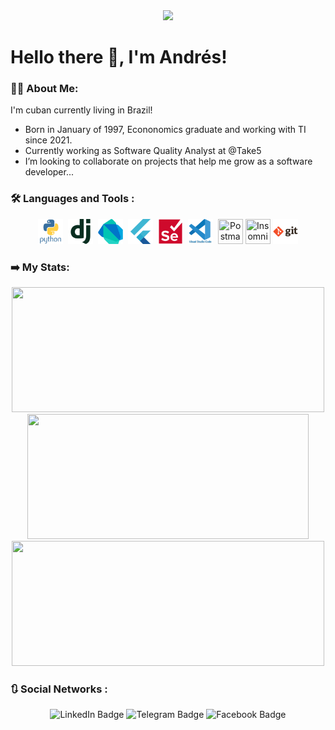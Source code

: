 <div id="header" align="center">
  <img src="https://media.giphy.com/media/hqU2KkjW5bE2v2Z7Q2/giphy.gif" width="250"/>
</div>

# Hello there :wave:, I'm Andrés! ##

### :man_technologist: About Me:
I'm cuban currently living in Brazil!
- Born in January of 1997, Econonomics graduate and working with TI since 2021.
- Currently working as Software Quality Analyst at @Take5
- I’m looking to collaborate on projects that help me grow as a software developer...

### :hammer_and_wrench: Languages and Tools :
<div align="center">
  <img src="https://github.com/devicons/devicon/blob/master/icons/python/python-original-wordmark.svg" title="Python" alt="Python" width="40" height="40"/>&nbsp;
  <img src="https://github.com/devicons/devicon/blob/master/icons/django/django-plain.svg" title="Django" alt="Django" width="40" height="40"/>&nbsp;
  <img src="https://github.com/devicons/devicon/blob/master/icons/dart/dart-original.svg" title="Dart"  alt="Dart" width="40" height="40"/>&nbsp;
  <img src="https://github.com/devicons/devicon/blob/master/icons/flutter/flutter-original.svg" title="Flutter"  alt="Flutter" width="40" height="40"/>&nbsp;
  <img src="https://github.com/devicons/devicon/blob/master/icons/selenium/selenium-original.svg" title="Selenium" alt="Selenium" width="40" height="40"/>&nbsp;
  <img src="https://github.com/devicons/devicon/blob/master/icons/vscode/vscode-original-wordmark.svg" title="VScode" alt="VScode" width="40" height="40"/>&nbsp;
  <img src="https://cdn.svgporn.com/logos/postman.svg" title="Postman" **alt="Postman" width="40" height="40"/>
  <img src="https://seeklogo.com/images/I/insomnia-logo-A35E09EB19-seeklogo.com.png" title="Insomnia" **alt="Insomnia" width="40" height="40"/>
  <img src="https://github.com/devicons/devicon/blob/master/icons/git/git-original-wordmark.svg" title="Git" **alt="Git" width="40" height="40"/>
</div>

### :arrow_right: My Stats: 

<div align="center">
    <img href="https://git.io/streak-stats" src="http://github-readme-streak-stats.herokuapp.com?user=amgrcia97&theme=highcontrast" width="500" height="200" />
    <img href="https://github.com/anuraghazra/github-readme-stats" src="https://github-readme-stats.vercel.app/api/top-langs/?username=amgrcia97&layout=compact&theme=highcontrast" width="450" height="200" />
    <img href="https://github.com/anuraghazra/github-readme-stats" src="https://github-readme-stats.vercel.app/api?username=amgrcia97&layout=compact&theme=highcontrast" width="500" height="200" />
</div>
  
### :arrows_clockwise: Social Networks :
<div align="center">
  <img href="https://www.linkedin.com/in/andr%C3%A9s-murcia-garc%C3%ADa-195795194/" src="https://img.shields.io/badge/LinkedIn-blue?style=for-the-badge&logo=linkedin&logoColor=white" alt="LinkedIn Badge" />
  <img href="https://t.me/+5511992638529" src="https://img.shields.io/badge/Telegram-blue?style=for-the-badge&logo=telegram" alt="Telegram Badge" />
  <img href="https://www.facebook.com/andres.murciagarcia.1/" src="https://img.shields.io/badge/Facebook-blue?style=for-the-badge&logo=facebook&logoColor=white" alt="Facebook Badge" />
</div>

